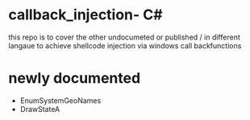# callback_injection- C#
this repo is to cover the other undocumeted or published / in different langaue to achieve shellcode injection via windows call backfunctions 


# newly documented 
* EnumSystemGeoNames 
* DrawStateA
